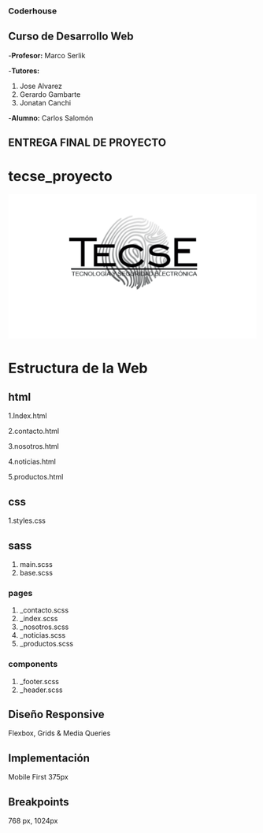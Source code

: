 ### Coderhouse

## Curso de Desarrollo Web

-**Profesor:** Marco Serlik

-**Tutores:** 
1. Jose Alvarez
2. Gerardo Gambarte
3. Jonatan Canchi

-**Alumno:** Carlos Salomón

## ENTREGA FINAL DE PROYECTO

# tecse_proyecto

![](./img/logo%20png.png)


# Estructura de la Web

## html

1.Index.html

2.contacto.html

3.nosotros.html

4.noticias.html

5.productos.html

## css

1.styles.css

## sass
1. main.scss
2. base.scss
### pages
1. _contacto.scss
2. _index.scss
3. _nosotros.scss
4. _noticias.scss
5. _productos.scss

### components

1. _footer.scss
2. _header.scss

## Diseño Responsive

Flexbox, Grids & Media Queries

## Implementación

Mobile First 375px

## Breakpoints
768 px,
1024px